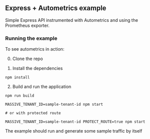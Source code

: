 ## Express + Autometrics example

Simple Express API instrumented with Autometrics and using the Prometheus
exporter.

### Running the example

To see autometrics in action:

0. Clone the repo

1. Install the dependencies

```shell
npm install
```

2. Build and run the application

```shell
npm run build
```

```shell
MASSIVE_TENANT_ID=sample-tenant-id npm start

# or with protected route

MASSIVE_TENANT_ID=sample-tenant-id PROTECT_ROUTE=true npm start
```

The example should run and generate some sample traffic by itself

